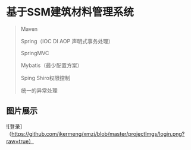 # 基于SSM建筑材料管理系统
>Maven
>
>Spring（IOC DI AOP 声明式事务处理）
>
>SpringMVC
>
>Mybatis（最少配置方案）
>
>Sping Shiro权限控制
>
>统一的异常处理

## 图片展示

![登录]（https://github.com/jkermeng/xmzj/blob/master/projectImgs/login.png?raw=true）
